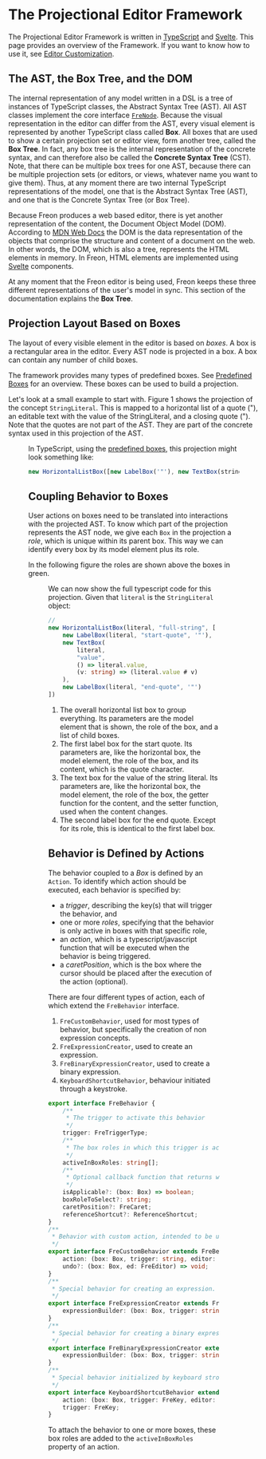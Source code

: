 <script>
    import Figure from "$lib/figures/Figure.svelte";
</script>

# The Projectional Editor Framework

The Projectional Editor Framework is written in <a href="https://www.typescriptlang.org/">TypeScript</a> 
and <a href="https://svelte.dev/" target="_blank">Svelte</a>. This page provides an overview of the Framework.
If you want to know how to use it, see [Editor Customization](/Documentation/Customizations/Editor_Customization).

## The AST, the Box Tree, and the DOM

The internal representation of any model written in a DSL is a tree of instances of TypeScript classes, 
the Abstract Syntax Tree (AST). All AST classes implement the core interface [`FreNode`](/Documentation/Under_the_Hood/Core_Interfaces).
Because the visual representation in the editor can differ from the AST, every visual element is represented 
by another TypeScript class called **Box**. 
All boxes that are used to show a certain projection set or editor view, form another tree, called the **Box Tree**. In fact,
any box tree is the internal representation of the concrete syntax, and can therefore also be called the **Concrete Syntax Tree** (CST).
Note, that there can be multiple box trees for one AST, because there can be multiple projection 
sets (or editors, or views, whatever name you want to give them).
Thus, at any moment there are two internal TypeScript representations of the model, one that is the Abstract Syntax Tree (AST), and one that is the
Concrete Syntax Tree (or Box Tree).

Because Freon produces a web based editor, 
there is yet another representation of the content, the Document Object Model (DOM). According 
to <a href="https://developer.mozilla.org/en-US/docs/Web/API/Document_Object_Model/Introduction">MDN Web Docs</a> the DOM 
is the data representation of the objects that comprise the structure and content of a document on the web. In other words,
the DOM, which is also a tree, represents the HTML elements in memory. In Freon, HTML elements are implemented 
using <a href="https://svelte.dev/" target="_blank">Svelte</a> components. 

At any moment that the Freon editor is being used, Freon keeps these three different representations of the user's model in sync.
This section of the documentation explains the **Box Tree**.

## Projection Layout Based on Boxes

The layout of every visible element in the editor is based on _boxes_. A box is a rectangular area
in the editor. Every AST node is projected in a box. A box can contain any number of child boxes.

The framework provides many types of predefined boxes. See
[Predefined Boxes](/Documentation/Under_the_Hood/Editor_Framework/Predefined_Boxes) for an overview.
These boxes can be used to build a projection.

Let's look at a small example to start with. Figure 1 shows the projection of the concept `StringLiteral`. This is mapped to a horizontal list
of a quote ("), an editable text with the value of the StringLiteral, and a closing quote ("). Note
that the quotes are not part of the AST. They are part of the concrete syntax used in this projection
of the AST.

<Figure 
imageName='documentation/mapping-example-stringliteral.svg'
caption='Mapping a StringLiteral'
figureNumber={1}
/>

In TypeScript, using the [predefined boxes](/Documentation/Under_the_Hood/Editor_Framework/Predefined_Boxes), this projection might look something like:

```ts
new HorizontalListBox([new LabelBox('"'), new TextBox(stringLiteral.value), new LabelBox('"')]);
```

## Coupling Behavior to Boxes

User actions on boxes need to be translated into interactions with the projected AST. To know which part of the
projection represents the AST node, we give each `Box` in the projection a _role_, which is unique
within its parent box. This way we can identify every box by its model element plus its role.

In the following figure the roles are shown above the boxes in green.

<Figure
caption='Mapping a StringLiteral with Roles'
imageName='documentation/mapping-example-stringliteral-with-roles.svg'
figureNumber={2}
/>

We can now show the full typescript code for this projection. Given that `literal` is the `StringLiteral` object:

```ts
//
new HorizontalListBox(literal, "full-string", [      // <1>
    new LabelBox(literal, "start-quote", '"'),          // <2>
    new TextBox(                                        // <3>
        literal,
        "value",
        () => literal.value,
        (v: string) => (literal.value # v)
    ),
    new LabelBox(literal, "end-quote", '"')             // <4>
])
```

1. The overall horizontal list box to group everything. Its parameters are the model element that is shown,
   the role of the box, and a list of child boxes.
2. The first label box for the start quote. Its parameters are, like the horizontal box, the model element,
   the role of the box, and its content, which is the quote character.
3. The text box for the value of the string literal. Its parameters are, like the horizontal box, the model element,
   the role of the box, the getter function for the content, and the setter function, used when the content changes.
4. The second label box for the end quote. Except for its role, this is identical to the first label box.

## Behavior is Defined by Actions

The behavior coupled to a _Box_ is defined by an `Action`. To identify which action should be executed,
each behavior is specified by:

- a _trigger_, describing the key(s) that will trigger the behavior, and
- one or more _roles_, specifying that the behavior is only active in boxes with that specific role,
- an _action_, which is a typescript/javascript function that will be executed when the
  behavior is being triggered.
- a _caretPosition_, which is the box where the cursor should be placed after the execution of
  the action (optional).

There are four different types of action, each of which extend the `FreBehavior` interface.

1. `FreCustomBehavior`, used for most types of behavior, but specifically the creation of non expression concepts.
2. `FreExpressionCreator`, used to create an expression.
3. `FreBinaryExpressionCreator`, used to create a binary expression.
4. `KeyboardShortcutBehavior`, behaviour initiated through a keystroke.

```ts
export interface FreBehavior {
	/**
	 * The trigger to activate this behavior
	 */
	trigger: FreTriggerType;
	/**
	 * The box roles in which this trigger is active
	 */
	activeInBoxRoles: string[];
	/**
	 * Optional callback function that returns whether the trigger is applicable for the specific box.
	 */
	isApplicable?: (box: Box) => boolean;
	boxRoleToSelect?: string;
	caretPosition?: FreCaret;
	referenceShortcut?: ReferenceShortcut;
}
/**
 * Behavior with custom action, intended to be used to create non expression elements.
 */
export interface FreCustomBehavior extends FreBehavior {
	action: (box: Box, trigger: string, editor: FreEditor, propertyName?: string) => FreElement | null;
	undo?: (box: Box, ed: FreEditor) => void;
}
/**
 * Special behavior for creating an expression.
 */
export interface FreExpressionCreator extends FreBehavior {
	expressionBuilder: (box: Box, trigger: string, editor: FreEditor, propertyName?: string) => FreExpression;
}
/**
 * Special behavior for creating a binary expression.
 */
export interface FreBinaryExpressionCreator extends FreBehavior {
	expressionBuilder: (box: Box, trigger: string, editor: FreEditor, propertyName?: string) => FreBinaryExpression;
}
/**
 * Special behavior initialized by keyboard strokes.
 */
export interface KeyboardShortcutBehavior extends FreBehavior {
	action: (box: Box, trigger: FreKey, editor: FreEditor, propertyName?: string) => Promise<FreElement>;
	trigger: FreKey;
}
```

To attach the behavior to one or more boxes, these box roles are added to the `activeInBoxRoles`
property of an action.
